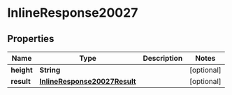 
# InlineResponse20027

## Properties
Name | Type | Description | Notes
------------ | ------------- | ------------- | -------------
**height** | **String** |  |  [optional]
**result** | [**InlineResponse20027Result**](InlineResponse20027Result.md) |  |  [optional]




